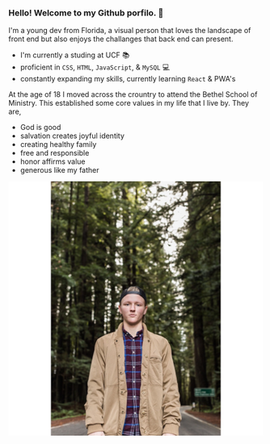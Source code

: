 ### Hello! Welcome to my Github porfilo. 👋

<!--  This is a top secret incrypted message  🤫 -->

I'm a young dev from Florida, a visual person that loves the landscape of front end but also enjoys the challanges that back end can present. 
- I'm currently a studing at UCF 📚
- proficient in `CSS`, `HTML`, `JavaScript`, & `MySQL` 💻
- constantly expanding my skills, currently learning `React` & PWA's

At the age of 18 I moved across the crountry to attend the Bethel School of Ministry. This established some core values in my life that I live by. They are, 
- God is good 
- salvation creates joyful identity 
- creating healthy family 
- free and responsible 
- honor affirms value 
- generous like my father

![Tyler Morgan](assets/tyler-1.img.JPG)